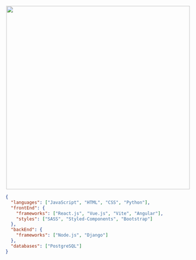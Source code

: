 
<p align="center">
  <img src="https://i.imgur.com/jeb9uHl.jpg" width="500" height="500">
</p>




```json
{
  "languages": ["JavaScript", "HTML", "CSS", "Python"],
  "frontEnd": {
    "frameworks": ["React.js", "Vue.js", "Vite", "Angular"],
    "styles": ["SASS", "Styled‑Components", "Bootstrap"]
  },
  "backEnd": {
    "frameworks": ["Node.js", "Django"]
  },
  "databases": ["PostgreSQL"]
}

